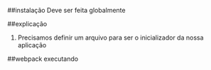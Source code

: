 ##instalação
Deve ser feita globalmente

##explicação
1. Precisamos definir um arquivo para ser o inicializador da nossa aplicação

##webpack executando
